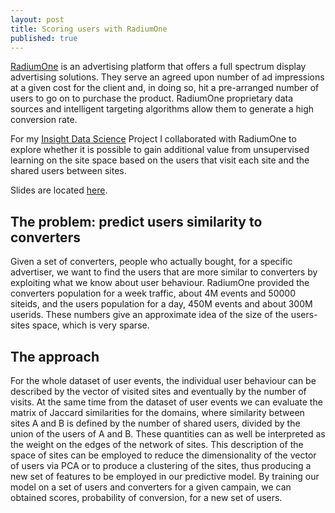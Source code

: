 ```yaml
---
layout: post
title: Scoring users with RadiumOne
published: true
---
```





[RadiumOne](https://radiumone.com) is an advertising platform that offers a full spectrum display advertising solutions. They serve an agreed upon number of ad impressions at a given cost for the client and, in doing so, hit a pre-arranged number of users to go on to purchase the product. RadiumOne proprietary data sources and intelligent targeting algorithms allow them to generate a high conversion rate.

For my [Insight Data Science](http://insightdatascience.com) Project I collaborated with RadiumOne to explore whether it is possible to gain additional value from unsupervised learning on the site space based on the users that visit each site and the shared users between sites. 

Slides are located [here](http://www.slideshare.net/LauraGuglielmini/laura-guglielmini-demo-53678095).

## The problem: predict users similarity to converters
Given a set of converters, people who actually bought, for a specific advertiser, we want to find the users that are more similar to converters by exploiting what we know about user behaviour. RadiumOne provided the converters population for a week traffic, about 4M events and 50000 siteids, and the users population for a day, 450M events and about 300M userids. These numbers give an approximate idea of the size of the users-sites space, which is very sparse.

## The approach
For the whole dataset of user events, the individual user behaviour can be described by the vector of visited sites and eventually by the number of visits. At the same time from the dataset of user events we can evaluate the matrix of Jaccard similarities for the domains, where similarity between sites A and B is defined by the number of shared users, divided by the union of the users of A and B. These quantities can as well be interpreted as the weight on the edges of the network of sites.
This description of the space of sites can be employed to reduce the dimensionality of the vector of users via PCA or to produce a clustering of the sites, thus producing a new set of features to be employed in our predictive model. 
By training our model on a set of users and converters for a given campain, we can obtained scores, probability of conversion, for a new set of users.
